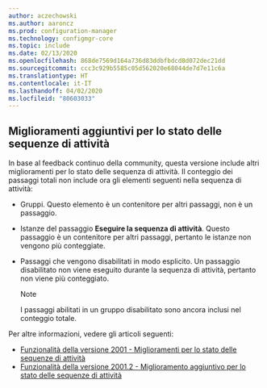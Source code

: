 ```yaml
---
author: aczechowski
ms.author: aaroncz
ms.prod: configuration-manager
ms.technology: configmgr-core
ms.topic: include
ms.date: 02/13/2020
ms.openlocfilehash: 868de7569d164a736d83ddbfbdcd8d072dec21dd
ms.sourcegitcommit: ccc3c929b5585c05d562020e68044de7d7e11c6a
ms.translationtype: HT
ms.contentlocale: it-IT
ms.lasthandoff: 04/02/2020
ms.locfileid: "80603033"
---
```

## <a name="additional-improvements-to-task-sequence-progress"></a><a name="bkmk_tsprogress"></a> Miglioramenti aggiuntivi per lo stato delle sequenze di attività

<!--5932692-->

In base al feedback continuo della community, questa versione include altri miglioramenti per lo stato delle sequenza di attività. Il conteggio dei passaggi totali non include ora gli elementi seguenti nella sequenza di attività:

- Gruppi. Questo elemento è un contenitore per altri passaggi, non è un passaggio.

- Istanze del passaggio **Eseguire la sequenza di attività**. Questo passaggio è un contenitore per altri passaggi, pertanto le istanze non vengono più conteggiate.

- Passaggi che vengono disabilitati in modo esplicito. Un passaggio disabilitato non viene eseguito durante la sequenza di attività, pertanto non viene più conteggiato.

    > [!NOTE]
    > I passaggi abilitati in un gruppo disabilitato sono ancora inclusi nel conteggio totale.

Per altre informazioni, vedere gli articoli seguenti:

- [Funzionalità della versione 2001 - Miglioramenti per lo stato delle sequenze di attività](/configmgr/core/get-started/2020/technical-preview-2001#bkmk_tsprogress)
- [Funzionalità della versione 2001.2 - Miglioramento aggiuntivo per lo stato delle sequenze di attività](/configmgr/core/get-started/2020/technical-preview-2001-2#bkmk_tsprogress)
